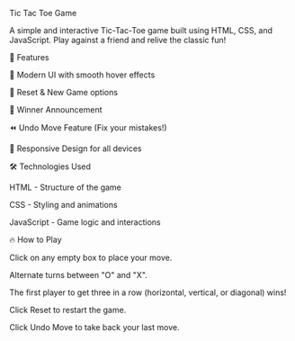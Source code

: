 Tic Tac Toe Game



A simple and interactive Tic-Tac-Toe game built using HTML, CSS, and JavaScript. Play against a friend and relive the classic fun!




🚀 Features

🎨 Modern UI with smooth hover effects

🔄 Reset & New Game options

🛑 Winner Announcement

⏪ Undo Move Feature (Fix your mistakes!)

📱 Responsive Design for all devices





🛠️ Technologies Used

HTML - Structure of the game

CSS - Styling and animations

JavaScript - Game logic and interactions





🔥 How to Play

Click on any empty box to place your move.

Alternate turns between "O" and "X".

The first player to get three in a row (horizontal, vertical, or diagonal) wins!

Click Reset to restart the game.

Click Undo Move to take back your last move.
